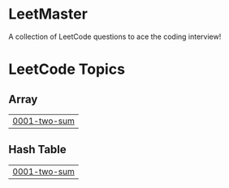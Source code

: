 # LeetMaster
A collection of LeetCode questions to ace the coding interview!
<!---LeetCode Topics Start-->
# LeetCode Topics
## Array
|  |
| ------- |
| [0001-two-sum](https://github.com/MLM-Dev/LeetMaster/tree/master/0001-two-sum) |
## Hash Table
|  |
| ------- |
| [0001-two-sum](https://github.com/MLM-Dev/LeetMaster/tree/master/0001-two-sum) |
<!---LeetCode Topics End-->
